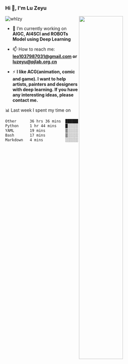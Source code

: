 ### Hi 👋, I'm Lu Zeyu

<img src="https://komarev.com/ghpvc/?username=whlzy&label=Profile%20views&color=0e75b6&style=flat" alt="whlzy" />
<img align="right" width="53%" src="https://github-readme-stats.vercel.app/api?username=whlzy&show_icons=true">

- 🔭 I’m currently working on **AIGC, AI4SCI and ROBOTs Model using Deep Learning**

- 📫 How to reach me: **leo1037987031@gmail.com or luzeyu@pjlab.org.cn**

- ⚡ **I like ACG(animation, comic and game). I want to help artists, painters and designers with deep learning. If you have any interesting ideas, please contact me.**

📊 Last week I spent my time on

<!--START_SECTION:waka-->

```txt
Other      36 hrs 36 mins  ███████████████████████▒░   93.77 %
Python     1 hr 44 mins    █░░░░░░░░░░░░░░░░░░░░░░░░   04.45 %
YAML       19 mins         ▒░░░░░░░░░░░░░░░░░░░░░░░░   00.82 %
Bash       17 mins         ▒░░░░░░░░░░░░░░░░░░░░░░░░   00.73 %
Markdown   4 mins          ░░░░░░░░░░░░░░░░░░░░░░░░░   00.18 %
```

<!--END_SECTION:waka-->

